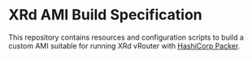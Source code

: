 # XRd AMI Build Specification

This repository contains resources and configuration scripts to build a
custom AMI suitable for running XRd vRouter with
[HashiCorp Packer](https://www.packer.io/).
